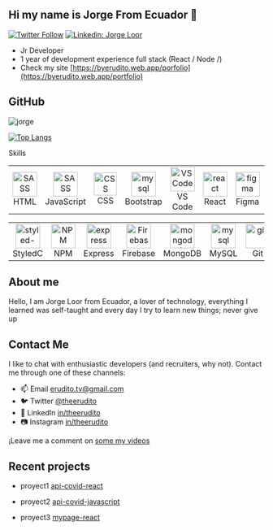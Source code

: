 
## Hi  my name is Jorge From Ecuador 👋

[![Twitter Follow](https://img.shields.io/twitter/follow/_staticvoid?label=Follow)](https://twitter.com/theerudito)
[![Linkedin: Jorge Loor](https://img.shields.io/badge/-Jorge%20Loor-blue?style=flat-square&logo=Linkedin&logoColor=white&link=https://www.linkedin.com/in/theerudito/)](https://www.linkedin.com/in/theerudito)



  - Jr Developer 
  - 1 year of development experience full stack (React / Node /)
  - Check my site [https://byerudito.web.app/porfolio](https://byerudito.web.app/portfolio)
  


## GitHub



<img align="center" src="https://github-readme-stats.vercel.app/api/top-langs?username=theerudito&show_icons=true&hide=html&locale=es&layout=compact&custom_title=" alt="jorge" /> 


[![Top Langs](https://github-readme-stats.vercel.app/api/top-langs/?username=theerudito&langs_count=8)](https://github.com/anuraghazra/github-readme-stats)


Skills

<table>
  <tr>
      <td align="center" width="96">
        <img src="https://cdn.jsdelivr.net/gh/devicons/devicon/icons/html5/html5-original.svg" width="48" height="48" alt="SASS" />
      <br>HTML
    </td>
       <td align="center" width="96">
        <img src="https://cdn.jsdelivr.net/gh/devicons/devicon/icons/javascript/javascript-original.svg" width="48" height="48" alt="SASS" />
      <br>JavaScript
    </td>
      <td align="center" width="96">
        <img src="https://cdn.jsdelivr.net/gh/devicons/devicon/icons/css3/css3-original.svg" width="45" height="45" alt="CSS" />
      <br>CSS
    </td>
     <td align="center" width="96"> 
        <img src="https://cdn.jsdelivr.net/gh/devicons/devicon/icons/bootstrap/bootstrap-original.svg" width="48" height="48" alt="mysql" />
      <br>Bootstrap
    </td>
    <td align="center" width="96">
        <img src="https://cdn.jsdelivr.net/gh/devicons/devicon/icons/vscode/vscode-original.svg" width="48" height="48" alt="VS Code" />
      <br>VS Code
    </td>
     <td align="center" width="96">
        <img src="https://cdn.jsdelivr.net/gh/devicons/devicon/icons/react/react-original.svg" width="48" height="48" alt="react" />
      <br>React
    </td>
      <td align="center" width="96">
        <img src="https://cdn.jsdelivr.net/gh/devicons/devicon/icons/figma/figma-original.svg" width="48" height="48" alt="figma" />
      <br>Figma
    </td>
    <td align="center" width="96">
        <img src="https://www.vectorlogo.zone/logos/adobe_illustrator/adobe_illustrator-icon.svg" width="48" height="48" alt="figma" />
      <br>Illustrator
    </td>
  </tr>
</table>
  
  
  <table >
   <tr>   
      <td align="center" width="96">
        <img src="https://styled-components.com/logo.png" width="48" height="48" alt="styled-components" />
      <br >StyledC
    </td> 
       <td align="center" width="96">
        <img src="https://cdn.jsdelivr.net/gh/devicons/devicon/icons/npm/npm-original-wordmark.svg" width="48" height="48" alt="NPM" />
      <br >NPM
    </td>
    <td align="center" width="96">
        <img src="https://firebasestorage.googleapis.com/v0/b/imagenes-cd065.appspot.com/o/tecnologias%2Fexpress-original.svg?alt=media&token=c1a53200-b73c-4091-9fc5-2ca92f07326d" width="48" height="48" alt="express" />
      <br >Express
    </td>
    <td align="center" width="96">
        <img src="https://cdn.jsdelivr.net/gh/devicons/devicon/icons/firebase/firebase-plain.svg" width="48" height="48" alt="Firebase" />
      <br>Firebase
    </td>
     <td align="center" width="96"> 
        <img src="https://cdn.jsdelivr.net/gh/devicons/devicon/icons/mongodb/mongodb-original.svg" width="48" height="48" alt="mongodb" />
      <br>MongoDB
    </td>
       <td align="center" width="96"> 
        <img src="https://cdn.jsdelivr.net/gh/devicons/devicon/icons/mysql/mysql-original.svg" width="48" height="48" alt="mysql" />
      <br>MySQL
    </td>
     </td>
       <td align="center" width="96"> 
            <img src="https://cdn.jsdelivr.net/gh/devicons/devicon/icons/git/git-original.svg" width="48" height="48" alt="git" />
      <br>Git
    </td>
    </td>
       <td align="center" width="96"> 
            <img src="https://firebasestorage.googleapis.com/v0/b/imagenes-cd065.appspot.com/o/tecnologias%2Fgithub-original.svg?alt=media&token=893cc37d-d6b4-43d2-9ee3-f3eedcabf4bb" width="48" height="48" alt="github" />
      <br>GitHub
    </td>
  </tr>
</table>



## About me

Hello, I am Jorge Loor from Ecuador, a lover of technology, everything I learned was self-taught and every day I try to learn new things;
never give up


## Contact Me

I like to chat with enthusiastic developers (and recruiters, why not).
Contact me through one of these channels:

- 📫 Email <a href='mailto:erudito.tv@gmail.com '> erudito.tv@gmail.com</a>
- 🐦 Twitter   <a href="https://twitter.com/theerudito" target="blank"> @theerudito</a>
- 🤵 LinkedIn  <a href="https://www.linkedin.com/in/theerudito/"> in/theerudito </a>
- 📷 Instagram  <a href="https://www.instagram.com/theerudito"/> in/theerudito </a>

¡Leave me a comment on <a href="https://www.youtube.com/c/TheErudito"> some my videos </a> 


## Recent projects
<!-- BLOG-POST-LIST:START -->
- proyect1 [api-covid-react](https://github.com/theerudito/Api-Covid19-React)

- proyect2 [api-covid-javascript](https://github.com/theerudito/Covid19-JavaScript)

- proyect3 [mypage-react](https://github.com/theerudito/Front-React-PageErudito)
<!-- BLOG-POST-LIST:END -->











  
